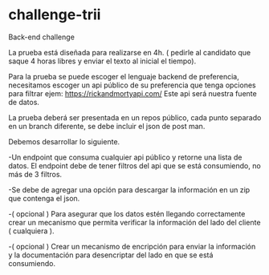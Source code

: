 # challenge-trii
Back-end challenge


La prueba está diseñada para realizarse en 4h. ( pedirle al candidato que saque 4 horas libres y enviar el texto al inicial el tiempo).
 
Para la prueba se puede escoger el lenguaje backend de preferencia, necesitamos escoger un api público de su preferencia que tenga opciones para filtrar 
ejem:  https://rickandmortyapi.com/
Este api será nuestra fuente de datos. 

La prueba deberá ser presentada en un repos público, cada punto separado en un branch diferente, se debe incluir el json de post man.
 
Debemos desarrollar lo siguiente.

-Un endpoint que consuma cualquier api público y retorne una lista de datos.
El endpoint debe de tener filtros del api que se está consumiendo, no más de 3 filtros. 

-Se debe de agregar una opción para descargar la información en un zip que contenga el json.

-( opcional ) Para asegurar que los datos estén llegando correctamente crear un mecanismo que permita verificar la información del lado del cliente ( cualquiera ). 

-( opcional ) Crear un mecanismo de encripción para enviar la información y la documentación para desencriptar del lado en que se está consumiendo.
